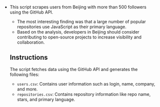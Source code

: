 - This script scrapes users from Beijing with more than 500 followers using the GitHub API.
    - The most interesting finding was that a large number of popular repositories use JavaScript as their primary language.
    - Based on the analysis, developers in Beijing should consider contributing to open-source projects to increase visibility and collaboration.

    ## Instructions
    The script fetches data using the GitHub API and generates the following files:
    - `users.csv`: Contains user information such as login, name, company, and more.
    - `repositories.csv`: Contains repository information like repo name, stars, and primary language.